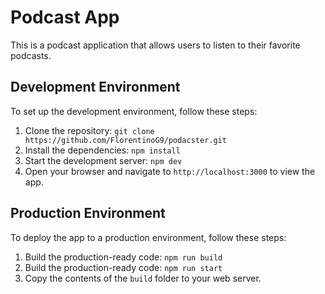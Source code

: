 # Podcast App

This is a podcast application that allows users to listen to their favorite podcasts.

## Development Environment

To set up the development environment, follow these steps:

1. Clone the repository: `git clone https://github.com/FlorentinoG9/podacster.git`
2. Install the dependencies: `npm install`
3. Start the development server: `npm dev`
4. Open your browser and navigate to `http://localhost:3000` to view the app.

## Production Environment

To deploy the app to a production environment, follow these steps:

1. Build the production-ready code: `npm run build`
2. Build the production-ready code: `npm run start`
3. Copy the contents of the `build` folder to your web server.

